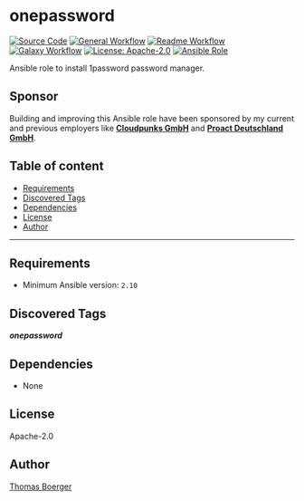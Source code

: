# onepassword

[![Source Code](https://img.shields.io/badge/github-source%20code-blue?logo=github&amp;logoColor=white)](https://github.com/rolehippie/onepassword)
[![General Workflow](https://github.com/rolehippie/onepassword/actions/workflows/general.yml/badge.svg)](https://github.com/rolehippie/onepassword/actions/workflows/general.yml)
[![Readme Workflow](https://github.com/rolehippie/onepassword/actions/workflows/readme.yml/badge.svg)](https://github.com/rolehippie/onepassword/actions/workflows/readme.yml)
[![Galaxy Workflow](https://github.com/rolehippie/onepassword/actions/workflows/galaxy.yml/badge.svg)](https://github.com/rolehippie/onepassword/actions/workflows/galaxy.yml)
[![License: Apache-2.0](https://img.shields.io/github/license/rolehippie/onepassword)](https://github.com/rolehippie/onepassword/blob/master/LICENSE)
[![Ansible Role](https://img.shields.io/badge/role-rolehippie.onepassword-blue)](https://galaxy.ansible.com/rolehippie/onepassword)

Ansible role to install 1password password manager.

## Sponsor

Building and improving this Ansible role have been sponsored by my current and previous employers like **[Cloudpunks GmbH](https://cloudpunks.de)** and **[Proact Deutschland GmbH](https://www.proact.eu)**.

## Table of content

- [Requirements](#requirements)
- [Discovered Tags](#discovered-tags)
- [Dependencies](#dependencies)
- [License](#license)
- [Author](#author)

---

## Requirements

- Minimum Ansible version: `2.10`


## Discovered Tags

**_onepassword_**


## Dependencies

- None

## License

Apache-2.0

## Author

[Thomas Boerger](https://github.com/tboerger)
